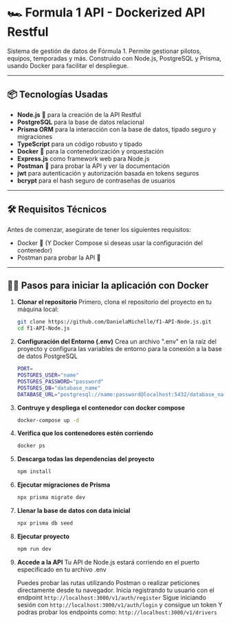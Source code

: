 # 🏎️ **Formula 1 API - Dockerized API Restful**

Sistema de gestión de datos de Fórmula 1. Permite gestionar pilotos, equipos, temporadas y más. Construido con Node.js, PostgreSQL y Prisma, usando Docker para facilitar el despliegue.

---
## 📦 **Tecnologías Usadas**
- **Node.js** 🚀 para la creación de la API Restful
- **PostgreSQL** para la base de datos relacional
- **Prisma ORM** para la interacción con la base de datos, tipado seguro y migraciones
- **TypeScript** para un código robusto y tipado
- **Docker** 🐳 para la contenedorización y orquestación
- **Express.js** como framework web para Node.js
- **Postman** 📝 para probar la API y ver la documentación
- **jwt** para autenticación y autorización basada en tokens seguros
- **bcrypt** para el hash seguro de contraseñas de usuarios
---

## 🛠️ **Requisitos Técnicos**

Antes de comenzar, asegúrate de tener los siguientes requisitos:

- Docker 🔵 (Y Docker Compose si deseas usar la configuración del contenedor)
- Postman para probar la API 📝
  
---

## 🏃‍♂️ **Pasos para iniciar la aplicación con Docker**

1. **Clonar el repositorio**
   Primero, clona el repositorio del proyecto en tu máquina local:
   ```bash
   git clone https://github.com/DanielaMichelle/f1-API-Node.js.git
   cd f1-API-Node.js
   
2. **Configuración del Entorno (.env)**
   Crea un archivo ".env" en la raíz del proyecto y configura las variables de entorno para la conexión a la base de datos PostgreSQL
   ```bash
   PORT=
   POSTGRES_USER="name"
   POSTGRES_PASSWORD="password"
   POSTGRES_DB="database_name"
   DATABASE_URL="postgresql://name:password@localhost:5432/database_name"

3. **Contruye y despliega el contenedor con docker compose**
   ```bash
   docker-compose up -d
   
4. **Verifica que los contenedores estén corriendo**
   ```bash
   docker ps

5. **Descarga todas las dependencias del proyecto**
   ```bash
   npm install

6. **Ejecutar migraciones de Prisma**
   ```bash
   npx prisma migrate dev

7. **Llenar la base de datos con data inicial**
   ```bash
   npx prisma db seed

8. **Ejecutar proyecto**
   ```bash
   npm run dev

4. **Accede a la API**
   Tu API de Node.js estará corriendo en el puerto especificado en tu archivo .env

   Puedes probar las rutas utilizando Postman o realizar peticiones directamente desde tu navegador.
   Inicia registrando tu usuario con el endpoint `http://localhost:3000/v1/auth/register` 
   Sigue iniciando sesión con `http://localhost:3000/v1/auth/login` y consigue un token
   Y podras probar los endpoints como: `http://localhost:3000/v1/drivers`
